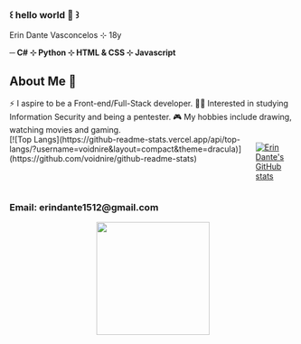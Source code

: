 ### ꒰ hello world 🍄 ꒱

<!--
**voidnire/voidnire** is a ✨ _special_ ✨ repository because its `README.md` (this file) appears on your GitHub profile.

Here are some ideas to get you started:

- 🔭 I’m currently working on ...
- 🌱 I’m currently learning ...
- 👯 I’m looking to collaborate on ...
- 🤔 I’m looking for help with ...
- 💬 Ask me about ...
- 📫 How to reach me: ...
- 😄 Pronouns: ...
- ⚡ Fun fact: ...
-->

Erin Dante Vasconcelos ⊹ 18y

<b> ─ C# ⊹ Python ⊹ HTML & CSS ⊹ Javascript </b>

<h2>About Me 🚀</h3>
⚡ I aspire to be a Front-end/Full-Stack developer.
👨‍💻 Interested in studying Information Security and being a pentester.
🎮 My hobbies include drawing, watching movies and gaming.

<div style="display:flex; flex-direction:row; align="center">
[![Top Langs](https://github-readme-stats.vercel.app/api/top-langs/?username=voidnire&layout=compact&theme=dracula)](https://github.com/voidnire/github-readme-stats)

[![Erin Dante's GitHub stats](https://github-readme-stats.vercel.app/api?username=voidnire&theme=dracula)](https://github.com/voidnire/github-readme-stats)
</div>

 <h3> Email: erindante1512@gmail.com </h3>




<div id="header" align="center">
 <img src="https://komarev.com/ghpvc/?username=voidnire&style=flat-square&color=blue" alt=""/>

  <img src="[https://media.giphy.com/media/M9gbBd9nbDrOTu1Mqx/giphy.gif](https://i.pinimg.com/originals/68/dc/2e/68dc2e604b08ef695cbec6e93d41ba53.gif)" width="200"/>
</div>
